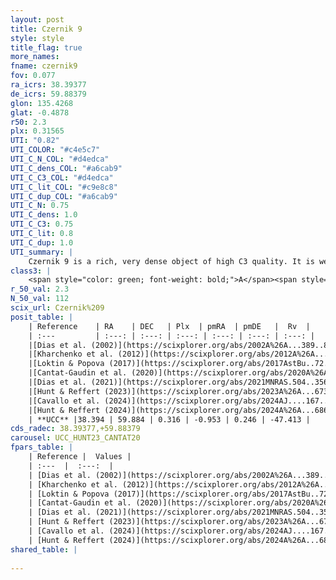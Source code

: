 ```yaml
---
layout: post
title: Czernik 9
style: style
title_flag: true
more_names: 
fname: czernik9
fov: 0.077
ra_icrs: 38.39377
de_icrs: 59.88379
glon: 135.4268
glat: -0.4878
r50: 2.3
plx: 0.31565
UTI: "0.82"
UTI_COLOR: "#c4e5c7"
UTI_C_N_COL: "#d4edca"
UTI_C_dens_COL: "#a6cab9"
UTI_C_C3_COL: "#d4edca"
UTI_C_lit_COL: "#c9e8c8"
UTI_C_dup_COL: "#a6cab9"
UTI_C_N: 0.75
UTI_C_dens: 1.0
UTI_C_C3: 0.75
UTI_C_lit: 0.8
UTI_C_dup: 1.0
UTI_summary: |
    Czernik 9 is a rich, very dense object of high C3 quality. It is well-studied in the literature.
class3: |
    <span style="color: green; font-weight: bold;">A</span><span style="color: #FFC300; font-weight: bold;">B</span>
r_50_val: 2.3
N_50_val: 112
scix_url: Czernik%209
posit_table: |
    | Reference    | RA    | DEC   | Plx  | pmRA  | pmDE   |  Rv  |
    | :---         | :---: | :---: | :---: | :---: | :---: | :---: |
    |[Dias et al. (2002)](https://scixplorer.org/abs/2002A%26A...389..871D) | 38.383 | 59.887 | -- | -1.4 | 0.28 | -- |
    |[Kharchenko et al. (2012)](https://scixplorer.org/abs/2012A%26A...543A.156K) | 38.385 | 59.875 | -- | -2.62 | -3.09 | -- |
    |[Loktin & Popova (2017)](https://scixplorer.org/abs/2017AstBu..72..257L) | 38.385 | 59.887 | -- | -1.62 | -2.696 | -- |
    |[Cantat-Gaudin et al. (2020)](https://scixplorer.org/abs/2020A%26A...640A...1C) | 38.393 | 59.883 | 0.3 | -0.912 | 0.272 | -- |
    |[Dias et al. (2021)](https://scixplorer.org/abs/2021MNRAS.504..356D) | 38.398 | 59.882 | 0.303 | -0.919 | 0.256 | -46.83 |
    |[Hunt & Reffert (2023)](https://scixplorer.org/abs/2023A%26A...673A.114H) | 38.394 | 59.882 | 0.317 | -0.935 | 0.23 | -53.212 |
    |[Cavallo et al. (2024)](https://scixplorer.org/abs/2024AJ....167...12C) | 38.394 | 59.89 | 0.318 | -- | -- | -- |
    |[Hunt & Reffert (2024)](https://scixplorer.org/abs/2024A%26A...686A..42H) | 38.394 | 59.882 | 0.317 | -0.935 | 0.23 | -53.212 |
    | **UCC** |38.394 | 59.884 | 0.316 | -0.953 | 0.246 | -47.413 | 
cds_radec: 38.39377,+59.88379
carousel: UCC_HUNT23_CANTAT20
fpars_table: |
    | Reference |  Values |
    | :---  |  :---:  |
    | [Dias et al. (2002)](https://scixplorer.org/abs/2002A%26A...389..871D) | `E(B-V)=1.05, Dist=1660.0, Age=8.8` |
    | [Kharchenko et al. (2012)](https://scixplorer.org/abs/2012A%26A...543A.156K) | `e_bv=1.049, distance=1900, log_age=8.75` |
    | [Loktin & Popova (2017)](https://scixplorer.org/abs/2017AstBu..72..257L) | `E(B-V)=0.906, Dmod=10.941, logt=8.63` |
    | [Cantat-Gaudin et al. (2020)](https://scixplorer.org/abs/2020A%26A...640A...1C) | `AVNN=3.01, DMNN=12.6, AgeNN=8.38` |
    | [Dias et al. (2021)](https://scixplorer.org/abs/2021MNRAS.504..356D) | `Av=3.197, Dist=2556, logage=8.597, [Fe/H]=-0.076` |
    | [Hunt & Reffert (2023)](https://scixplorer.org/abs/2023A%26A...673A.114H) | `AV50=3.694, diffAV50=1.718, MOD50=12.234, logAge50=8.334` |
    | [Cavallo et al. (2024)](https://scixplorer.org/abs/2024AJ....167...12C) | `AV50=3.7, dMod50=12.92, logAge50=8.28, [Fe/H]50=0.52` |
    | [Hunt & Reffert (2024)](https://scixplorer.org/abs/2024A%26A...686A..42H) | `MassJ=725.404` |
shared_table: |
    
---
```

